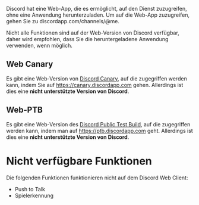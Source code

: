 <!-- TITLE: Discord Web-->
<!-- SUBTITLE: Discord Browser Client-->

Discord hat eine Web-App, die es ermöglicht, auf den Dienst zuzugreifen, ohne eine Anwendung herunterzuladen. Um auf die Web-App zuzugreifen, gehen Sie zu discordapp.com/channels/@me.

Nicht alle Funktionen sind auf der Web-Version von Discord verfügbar, daher wird empfohlen, dass Sie die heruntergeladene Anwendung verwenden, wenn möglich.

## Web Canary
Es gibt eine Web-Version von [Discord Canary](/de/canary), auf die zugegriffen werden kann, indem Sie auf https://canary.discordapp.com gehen. Allerdings ist dies eine **nicht unterstützte Version von Discord**.

## Web-PTB
Es gibt eine Web-Version des [Discord Public Test Build](/ptb), auf die zugegriffen werden kann, indem man auf https://ptb.discordapp.com geht. Allerdings ist dies eine **nicht unterstützte Version von Discord**.

# Nicht verfügbare Funktionen
Die folgenden Funktionen funktionieren nicht auf dem Discord Web Client:
* Push to Talk
* Spielerkennung